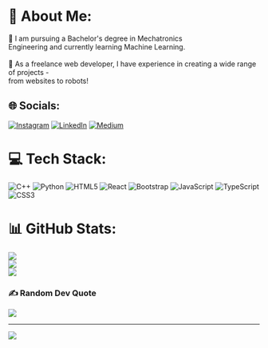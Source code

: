 # 💫 About Me:
🔭 I am pursuing a Bachelor's degree in Mechatronics <br>Engineering and currently learning Machine Learning. <br><br>🌱 As a freelance web developer, I have experience in creating a wide range of projects - <br>from websites to robots!


## 🌐 Socials:
[![Instagram](https://img.shields.io/badge/Instagram-%23E4405F.svg?logo=Instagram&logoColor=white)](https://instagram.com/isaim.r) [![LinkedIn](https://img.shields.io/badge/LinkedIn-%230077B5.svg?logo=linkedin&logoColor=white)](https://linkedin.com/in/saim-raza-933a74267) [![Medium](https://img.shields.io/badge/Medium-12100E?logo=medium&logoColor=white)](https://medium.com/@Saim.R) 

# 💻 Tech Stack:
![C++](https://img.shields.io/badge/c++-%2300599C.svg?style=for-the-badge&logo=c%2B%2B&logoColor=white) ![Python](https://img.shields.io/badge/python-3670A0?style=for-the-badge&logo=python&logoColor=ffdd54) ![HTML5](https://img.shields.io/badge/html5-%23E34F26.svg?style=for-the-badge&logo=html5&logoColor=white) ![React](https://img.shields.io/badge/react-%2320232a.svg?style=for-the-badge&logo=react&logoColor=%2361DAFB) ![Bootstrap](https://img.shields.io/badge/bootstrap-%238511FA.svg?style=for-the-badge&logo=bootstrap&logoColor=white) ![JavaScript](https://img.shields.io/badge/javascript-%23323330.svg?style=for-the-badge&logo=javascript&logoColor=%23F7DF1E) ![TypeScript](https://img.shields.io/badge/typescript-%23007ACC.svg?style=for-the-badge&logo=typescript&logoColor=white) ![CSS3](https://img.shields.io/badge/css3-%231572B6.svg?style=for-the-badge&logo=css3&logoColor=white)
# 📊 GitHub Stats:
![](https://github-readme-stats.vercel.app/api?username=Ironcladhealer&theme=dark&hide_border=false&include_all_commits=false&count_private=false)<br/>
![](https://github-readme-streak-stats.herokuapp.com/?user=Ironcladhealer&theme=dark&hide_border=false)<br/>
![](https://github-readme-stats.vercel.app/api/top-langs/?username=Ironcladhealer&theme=dark&hide_border=false&include_all_commits=false&count_private=false&layout=compact)

### ✍️ Random Dev Quote
![](https://quotes-github-readme.vercel.app/api?type=horizontal&theme=dark)

---
[![](https://visitcount.itsvg.in/api?id=Ironcladhealer&icon=2&color=4)](https://visitcount.itsvg.in)

<!-- Proudly created with GPRM ( https://gprm.itsvg.in ) -->

